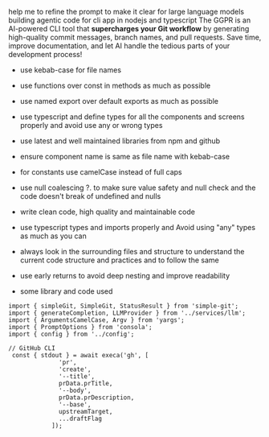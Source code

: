 help me to refine the prompt to make it clear for large language models building agentic code for cli app in nodejs and typescript
The GGPR is an AI-powered CLI tool that **supercharges your Git workflow** by generating high-quality commit messages, branch names, and pull requests. Save time, improve documentation, and let AI handle the tedious parts of your development process!

- use kebab-case for file names
- use functions over const in methods as much as possible
- use named export over default exports as much as possible
- use typescript and define types for all the components and screens properly and avoid use any or wrong types
- use latest and well maintained libraries from npm and github
- ensure component name is same as file name with kebab-case
- for constants use camelCase instead of full caps
- use null coalescing ?. to make sure value safety and null check and the code doesn't break of undefined and nulls
- write clean code, high quality and maintainable code
- use typescript types and imports properly and Avoid using "any" types as much as you can
- always look in the surrounding files and structure to understand the current code structure and practices and to follow the same
- use early returns to avoid deep nesting and improve readability

- some library and code used 
```
import { simpleGit, SimpleGit, StatusResult } from 'simple-git';
import { generateCompletion, LLMProvider } from '../services/llm';
import { ArgumentsCamelCase, Argv } from 'yargs';
import { PromptOptions } from 'consola';
import { config } from '../config';

// GitHub CLI
 const { stdout } = await execa('gh', [
              'pr',
              'create',
              '--title',
              prData.prTitle,
              '--body',
              prData.prDescription,
              '--base',
              upstreamTarget,
              ...draftFlag
            ]);
```
